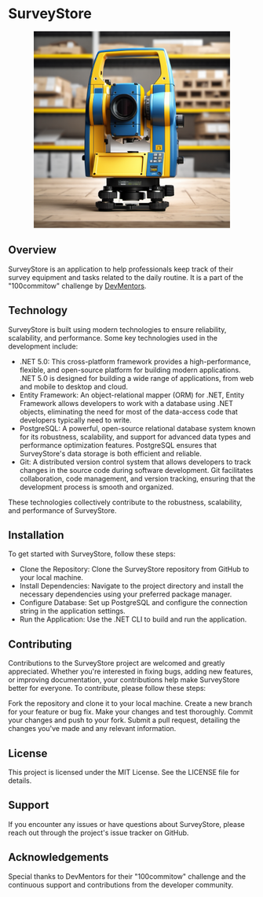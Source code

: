 # SurveyStore

<div align="center">
  <img src="docs/SurveyStore logo.png" width="400" height="400">
</div>

## Overview
SurveyStore is an application to help professionals keep track of their survey equipment and tasks related to the daily routine. It is a part of the "100commitow" challenge by [DevMentors](https://github.com/devmentors). 

## Technology
SurveyStore is built using modern technologies to ensure reliability, scalability, and performance. Some key technologies used in the development include:

- .NET 5.0: This cross-platform framework provides a high-performance, flexible, and open-source platform for building modern applications. .NET 5.0 is designed for building a wide range of applications, from web and mobile to desktop and cloud.
- Entity Framework: An object-relational mapper (ORM) for .NET, Entity Framework allows developers to work with a database using .NET objects, eliminating the need for most of the data-access code that developers typically need to write.
- PostgreSQL: A powerful, open-source relational database system known for its robustness, scalability, and support for advanced data types and performance optimization features. PostgreSQL ensures that SurveyStore's data storage is both efficient and reliable.
- Git: A distributed version control system that allows developers to track changes in the source code during software development. Git facilitates collaboration, code management, and version tracking, ensuring that the development process is smooth and organized.
  
These technologies collectively contribute to the robustness, scalability, and performance of SurveyStore.

## Installation
To get started with SurveyStore, follow these steps:

- Clone the Repository: Clone the SurveyStore repository from GitHub to your local machine.
- Install Dependencies: Navigate to the project directory and install the necessary dependencies using your preferred package manager.
- Configure Database: Set up PostgreSQL and configure the connection string in the application settings.
- Run the Application: Use the .NET CLI to build and run the application.

## Contributing
Contributions to the SurveyStore project are welcomed and greatly appreciated. Whether you're interested in fixing bugs, adding new features, or improving documentation, your contributions help make SurveyStore better for everyone. To contribute, please follow these steps:

Fork the repository and clone it to your local machine.
Create a new branch for your feature or bug fix.
Make your changes and test thoroughly.
Commit your changes and push to your fork.
Submit a pull request, detailing the changes you've made and any relevant information.

## License
This project is licensed under the MIT License. See the LICENSE file for details.

## Support
If you encounter any issues or have questions about SurveyStore, please reach out through the project's issue tracker on GitHub.

## Acknowledgements
Special thanks to DevMentors for their "100commitow" challenge and the continuous support and contributions from the developer community.
